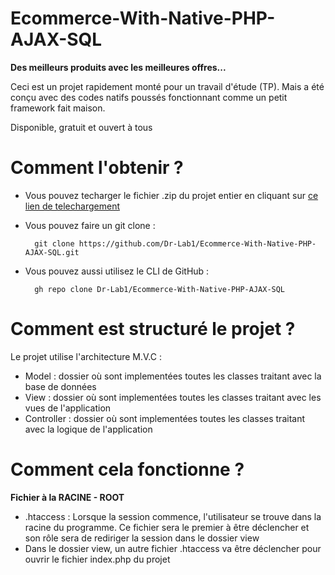 # Ecommerce-With-Native-PHP-AJAX-SQL
**Des meilleurs produits avec les meilleures offres...**

Ceci est un projet rapidement monté pour un travail d'étude (TP). Mais a été conçu avec des codes natifs poussés fonctionnant comme un petit framework fait maison.

Disponible, gratuit et ouvert à tous

# Comment l'obtenir ?
* Vous pouvez techarger le fichier .zip du projet entier en cliquant sur <a href="https://github.com/Dr-Lab1/Ecommerce-With-Native-PHP-AJAX-SQL/archive/refs/heads/master.zip"> ce lien de telechargement </a>
* Vous pouvez faire un git clone :

        git clone https://github.com/Dr-Lab1/Ecommerce-With-Native-PHP-AJAX-SQL.git
* Vous pouvez aussi utilisez le CLI de GitHub :

        gh repo clone Dr-Lab1/Ecommerce-With-Native-PHP-AJAX-SQL

# Comment est structuré le projet ?
Le projet utilise l'architecture M.V.C :
* Model : dossier où sont implementées toutes les classes traitant avec la base de données
* View : dossier où sont implementées toutes les classes traitant avec les vues de l'application
* Controller : dossier où sont implementées toutes les classes traitant avec la logique de l'application

# Comment cela fonctionne ?
**Fichier à la RACINE - ROOT**

* .htaccess : Lorsque la session commence, l'utilisateur se trouve dans la racine du programme. Ce fichier sera le premier à être déclencher et son rôle sera de rediriger la session dans le dossier view
* Dans le dossier view, un autre fichier .htaccess va être déclencher pour ouvrir le fichier index.php du projet
